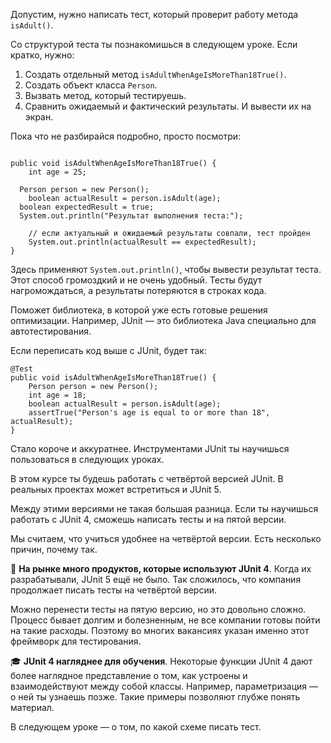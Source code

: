 Допустим, нужно написать тест, который проверит работу метода `isAdult()`.

Со структурой теста ты познакомишься в следующем уроке. Если кратко, нужно:

1. Создать отдельный метод `isAdultWhenAgeIsMoreThan18True()`.
2. Создать объект класса `Person`.
3. Вызвать метод, который тестируешь.
4. Сравнить ожидаемый и фактический результаты. И вывести их на экран.

Пока что не разбирайся подробно, просто посмотри:



```

public void isAdultWhenAgeIsMoreThan18True() {
    int age = 25;

  Person person = new Person();
    boolean actualResult = person.isAdult(age);
  boolean expectedResult = true;
  System.out.println("Результат выполнения теста:");

    // если актуальный и ожидаемый результаты совпали, тест пройден
    System.out.println(actualResult == expectedResult);
} 
```


Здесь применяют `System.out.println()`, чтобы вывести результат теста. Этот способ громоздкий и не очень удобный. Тесты будут нагромождаться, а результаты потеряются в строках кода.

Поможет библиотека, в которой уже есть готовые решения оптимизации. Например, JUnit — это библиотека Java специально для автотестирования.

Если переписать код выше с JUnit, будет так:



```
@Test
public void isAdultWhenAgeIsMoreThan18True() {
    Person person = new Person();
    int age = 18;
    boolean actualResult = person.isAdult(age);
    assertTrue("Person's age is equal to or more than 18", actualResult);
} 
```

Стало короче и аккуратнее. Инструментами JUnit ты научишься пользоваться в следующих уроках.


В этом курсе ты будешь работать с четвёртой версией JUnit. В реальных проектах может встретиться и JUnit 5.

Между этими версиями не такая большая разница. Если ты научишься работать с JUnit 4, сможешь написать тесты и на пятой версии.

Мы считаем, что учиться удобнее на четвёртой версии. Есть несколько причин, почему так.

🏢 **На рынке много продуктов, которые используют JUnit 4**. Когда их разрабатывали, JUnit 5 ещё не было. Так сложилось, что компания продолжает писать тесты на четвёртой версии.

Можно перенести тесты на пятую версию, но это довольно сложно. Процесс бывает долгим и болезненным, не все компании готовы пойти на такие расходы. Поэтому во многих вакансиях указан именно этот фреймворк для тестирования.

🎓 **JUnit 4 нагляднее для обучения**. Некоторые функции JUnit 4 дают более наглядное представление о том, как устроены и взаимодействуют между собой классы. Например, параметризация — о ней ты узнаешь позже. Такие примеры позволяют глубже понять материал.


В следующем уроке — о том, по какой схеме писать тест.